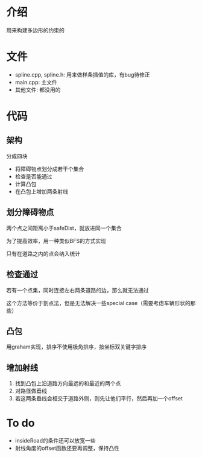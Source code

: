 # 介绍

用来构建多边形的约束的



# 文件

- spline.cpp, spline.h: 用来做样条插值的库，有bug待修正
- main.cpp: 主文件
- 其他文件: 都没用的



# 代码

## 架构

分成四块

- 将障碍物点划分成若干个集合
- 检查是否能通过
- 计算凸包
- 在凸包上增加两条射线

## 划分障碍物点

两个点之间距离小于safeDist，就放进同一个集合

为了提高效率，用一种类似BFS的方式实现

只有在道路之内的点会纳入统计

## 检查通过

若有一个点集，同时连接左右两条道路的边，那么就无法通过

这个方法等价于割点法，但是无法解决一些special case（需要考虑车辆形状的那些）

## 凸包

用graham实现，排序不使用极角排序，按坐标双关键字排序

## 增加射线

1. 找到凸包上沿道路方向最远的和最近的两个点
2. 对路径做垂线
3. 若这两条垂线会相交于道路外侧，则先让他们平行，然后再加一个offset



# To do

- insideRoad的条件还可以放宽一些
- 射线角度的offset函数还要再调整，保持凸性



